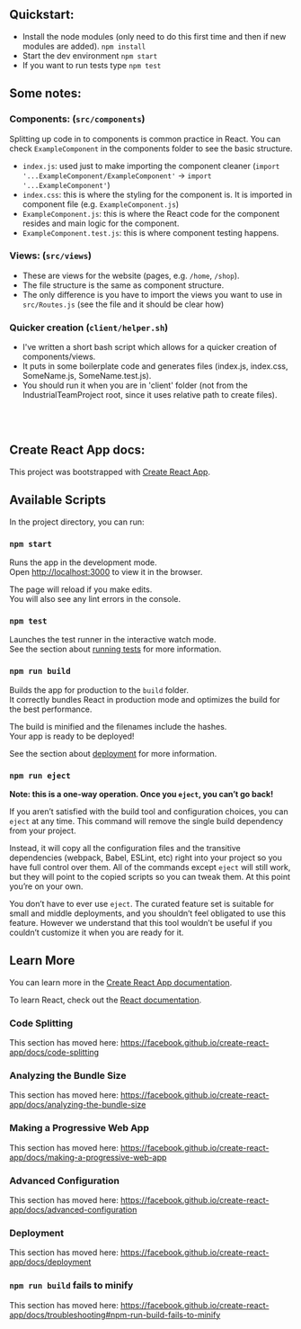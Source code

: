 ## Quickstart:
- Install the node modules (only need to do this first time and then if new modules are added). `npm install`
- Start the dev environment `npm start`
- If you want to run tests type `npm test`

## Some notes:

### Components: (`src/components`)
Splitting up code in to components is common practice in React. 
You can check `ExampleComponent` in the components folder to see the basic structure.
- `index.js`: used just to make importing the component cleaner (`import '...ExampleComponent/ExampleComponent'` -> `import '...ExampleComponent'`)
- `index.css`: this is where the styling for the component is. It is imported in component file (e.g. `ExampleComponent.js`)
- `ExampleComponent.js`: this is where the React code for the component resides and main logic for the component.
- `ExampleComponent.test.js`: this is where component testing happens.

### Views: (`src/views`)
- These are views for the website (pages, e.g. `/home`, `/shop`). 
- The file structure is the same as component structure.
- The only difference is you have to import the views you want to use in `src/Routes.js` (see the file and it should be clear how)

### Quicker creation (`client/helper.sh`)
- I've written a short bash script which allows for a quicker creation of components/views.
- It puts in some boilerplate code and generates files (index.js, index.css, SomeName.js, SomeName.test.js).
- You should run it when you are in 'client' folder (not from the IndustrialTeamProject root, since it uses relative path to create files).

<br />
<br />

## Create React App docs:

This project was bootstrapped with [Create React App](https://github.com/facebook/create-react-app).

## Available Scripts

In the project directory, you can run:

### `npm start`

Runs the app in the development mode.<br />
Open [http://localhost:3000](http://localhost:3000) to view it in the browser.

The page will reload if you make edits.<br />
You will also see any lint errors in the console.

### `npm test`

Launches the test runner in the interactive watch mode.<br />
See the section about [running tests](https://facebook.github.io/create-react-app/docs/running-tests) for more information.

### `npm run build`

Builds the app for production to the `build` folder.<br />
It correctly bundles React in production mode and optimizes the build for the best performance.

The build is minified and the filenames include the hashes.<br />
Your app is ready to be deployed!

See the section about [deployment](https://facebook.github.io/create-react-app/docs/deployment) for more information.

### `npm run eject`

**Note: this is a one-way operation. Once you `eject`, you can’t go back!**

If you aren’t satisfied with the build tool and configuration choices, you can `eject` at any time. This command will remove the single build dependency from your project.

Instead, it will copy all the configuration files and the transitive dependencies (webpack, Babel, ESLint, etc) right into your project so you have full control over them. All of the commands except `eject` will still work, but they will point to the copied scripts so you can tweak them. At this point you’re on your own.

You don’t have to ever use `eject`. The curated feature set is suitable for small and middle deployments, and you shouldn’t feel obligated to use this feature. However we understand that this tool wouldn’t be useful if you couldn’t customize it when you are ready for it.

## Learn More

You can learn more in the [Create React App documentation](https://facebook.github.io/create-react-app/docs/getting-started).

To learn React, check out the [React documentation](https://reactjs.org/).

### Code Splitting

This section has moved here: https://facebook.github.io/create-react-app/docs/code-splitting

### Analyzing the Bundle Size

This section has moved here: https://facebook.github.io/create-react-app/docs/analyzing-the-bundle-size

### Making a Progressive Web App

This section has moved here: https://facebook.github.io/create-react-app/docs/making-a-progressive-web-app

### Advanced Configuration

This section has moved here: https://facebook.github.io/create-react-app/docs/advanced-configuration

### Deployment

This section has moved here: https://facebook.github.io/create-react-app/docs/deployment

### `npm run build` fails to minify

This section has moved here: https://facebook.github.io/create-react-app/docs/troubleshooting#npm-run-build-fails-to-minify
